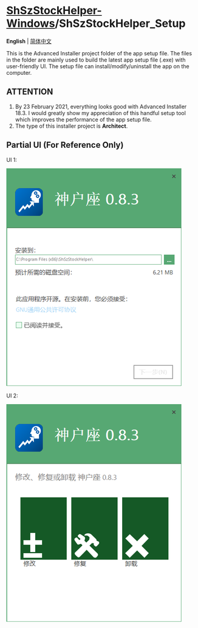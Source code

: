# [ShSzStockHelper-Windows](../../..)/ShSzStockHelper_Setup

**English** | [简体中文](./README-zhCN.md)

This is the Advanced Installer project folder of the app setup file. The files in the folder are mainly used to build the latest app setup file (.exe) with user-friendly UI. The setup file can install/modify/uninstall the app on the computer.

## ATTENTION

1. By 23 February 2021, everything looks good with Advanced Installer 18.3. I would greatly show my appreciation of this handful setup tool which improves the performance of the app setup file.
2. The type of this installer project is **Architect**.

## Partial UI (For Reference Only)

UI 1:

![UI1.png](./Images_README/UI1.png)

UI 2:

![UI2.png](./Images_README/UI2.png)
